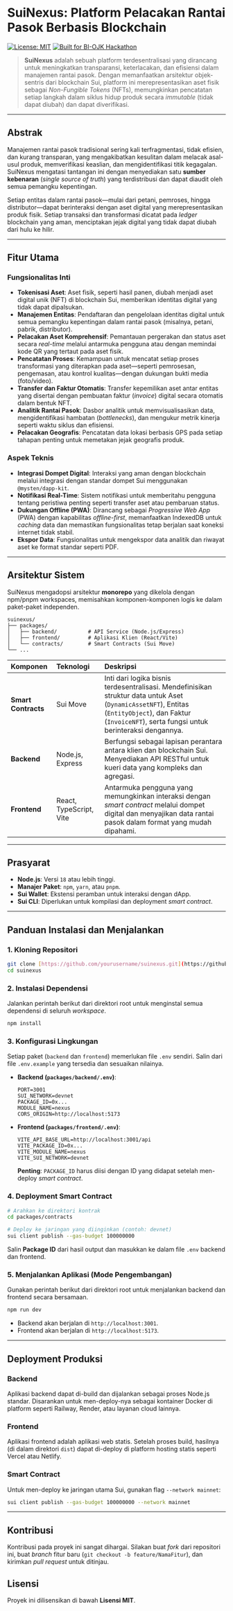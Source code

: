# SuiNexus: Platform Pelacakan Rantai Pasok Berbasis Blockchain

[![License: MIT](https://img.shields.io/badge/License-MIT-yellow.svg)](https://opensource.org/licenses/MIT)
[![Built for BI-OJK Hackathon](https://img.shields.io/badge/Built%20for-BI--OJK%20Hackathon-green)](https://GANTI_DENGAN_URL_HACKATHON)

> **SuiNexus** adalah sebuah platform terdesentralisasi yang dirancang untuk meningkatkan transparansi, keterlacakan, dan efisiensi dalam manajemen rantai pasok. Dengan memanfaatkan arsitektur objek-sentris dari blockchain Sui, platform ini merepresentasikan aset fisik sebagai *Non-Fungible Tokens* (NFTs), memungkinkan pencatatan setiap langkah dalam siklus hidup produk secara *immutable* (tidak dapat diubah) dan dapat diverifikasi.

---

## Abstrak

Manajemen rantai pasok tradisional sering kali terfragmentasi, tidak efisien, dan kurang transparan, yang mengakibatkan kesulitan dalam melacak asal-usul produk, memverifikasi keaslian, dan mengidentifikasi titik kegagalan. SuiNexus mengatasi tantangan ini dengan menyediakan satu **sumber kebenaran** (*single source of truth*) yang terdistribusi dan dapat diaudit oleh semua pemangku kepentingan.

Setiap entitas dalam rantai pasok—mulai dari petani, pemroses, hingga distributor—dapat berinteraksi dengan aset digital yang merepresentasikan produk fisik. Setiap transaksi dan transformasi dicatat pada *ledger* blockchain yang aman, menciptakan jejak digital yang tidak dapat diubah dari hulu ke hilir.

---

## Fitur Utama

### Fungsionalitas Inti
- **Tokenisasi Aset**: Aset fisik, seperti hasil panen, diubah menjadi aset digital unik (NFT) di blockchain Sui, memberikan identitas digital yang tidak dapat dipalsukan.
- **Manajemen Entitas**: Pendaftaran dan pengelolaan identitas digital untuk semua pemangku kepentingan dalam rantai pasok (misalnya, petani, pabrik, distributor).
- **Pelacakan Aset Komprehensif**: Pemantauan pergerakan dan status aset secara *real-time* melalui antarmuka pengguna atau dengan memindai kode QR yang tertaut pada aset fisik.
- **Pencatatan Proses**: Kemampuan untuk mencatat setiap proses transformasi yang diterapkan pada aset—seperti pemrosesan, pengemasan, atau kontrol kualitas—dengan dukungan bukti media (foto/video).
- **Transfer dan Faktur Otomatis**: Transfer kepemilikan aset antar entitas yang disertai dengan pembuatan faktur (*invoice*) digital secara otomatis dalam bentuk NFT.
- **Analitik Rantai Pasok**: Dasbor analitik untuk memvisualisasikan data, mengidentifikasi hambatan (*bottlenecks*), dan mengukur metrik kinerja seperti waktu siklus dan efisiensi.
- **Pelacakan Geografis**: Pencatatan data lokasi berbasis GPS pada setiap tahapan penting untuk memetakan jejak geografis produk.

### Aspek Teknis
- **Integrasi Dompet Digital**: Interaksi yang aman dengan blockchain melalui integrasi dengan standar dompet Sui menggunakan `@mysten/dapp-kit`.
- **Notifikasi Real-Time**: Sistem notifikasi untuk memberitahu pengguna tentang peristiwa penting seperti transfer aset atau pembaruan status.
- **Dukungan Offline (PWA)**: Dirancang sebagai *Progressive Web App* (PWA) dengan kapabilitas *offline-first*, memanfaatkan IndexedDB untuk *caching* data dan memastikan fungsionalitas tetap berjalan saat koneksi internet tidak stabil.
- **Ekspor Data**: Fungsionalitas untuk mengekspor data analitik dan riwayat aset ke format standar seperti PDF.

---

## Arsitektur Sistem

SuiNexus mengadopsi arsitektur **monorepo** yang dikelola dengan npm/pnpm workspaces, memisahkan komponen-komponen logis ke dalam paket-paket independen.

```
suinexus/
├── packages/
│   ├── backend/          # API Service (Node.js/Express)
│   ├── frontend/         # Aplikasi Klien (React/Vite)
│   └── contracts/        # Smart Contracts (Sui Move)
└── ...
```

| Komponen | Teknologi | Deskripsi |
| :--- | :--- | :--- |
| **Smart Contracts** | Sui Move | Inti dari logika bisnis terdesentralisasi. Mendefinisikan struktur data untuk Aset (`DynamicAssetNFT`), Entitas (`EntityObject`), dan Faktur (`InvoiceNFT`), serta fungsi untuk berinteraksi dengannya. |
| **Backend** | Node.js, Express | Berfungsi sebagai lapisan perantara antara klien dan blockchain Sui. Menyediakan API RESTful untuk kueri data yang kompleks dan agregasi. |
| **Frontend** | React, TypeScript, Vite | Antarmuka pengguna yang memungkinkan interaksi dengan *smart contract* melalui dompet digital dan menyajikan data rantai pasok dalam format yang mudah dipahami. |

---

## Prasyarat

- **Node.js**: Versi `18` atau lebih tinggi.
- **Manajer Paket**: `npm`, `yarn`, atau `pnpm`.
- **Sui Wallet**: Ekstensi peramban untuk interaksi dengan dApp.
- **Sui CLI**: Diperlukan untuk kompilasi dan deployment *smart contract*.

---

## Panduan Instalasi dan Menjalankan

### 1. Kloning Repositori
```bash
git clone [https://github.com/yourusername/suinexus.git](https://github.com/yourusername/suinexus.git)
cd suinexus
```

### 2. Instalasi Dependensi
Jalankan perintah berikut dari direktori root untuk menginstal semua dependensi di seluruh *workspace*.
```bash
npm install
```

### 3. Konfigurasi Lingkungan
Setiap paket (`backend` dan `frontend`) memerlukan file `.env` sendiri. Salin dari file `.env.example` yang tersedia dan sesuaikan nilainya.

- **Backend (`packages/backend/.env`)**:
    ```env
    PORT=3001
    SUI_NETWORK=devnet
    PACKAGE_ID=0x...
    MODULE_NAME=nexus
    CORS_ORIGIN=http://localhost:5173
    ```
- **Frontend (`packages/frontend/.env`)**:
    ```env
    VITE_API_BASE_URL=http://localhost:3001/api
    VITE_PACKAGE_ID=0x...
    VITE_MODULE_NAME=nexus
    VITE_SUI_NETWORK=devnet
    ```
    **Penting**: `PACKAGE_ID` harus diisi dengan ID yang didapat setelah men-deploy *smart contract*.

### 4. Deployment Smart Contract
```bash
# Arahkan ke direktori kontrak
cd packages/contracts

# Deploy ke jaringan yang diinginkan (contoh: devnet)
sui client publish --gas-budget 100000000
```
Salin **Package ID** dari hasil output dan masukkan ke dalam file `.env` backend dan frontend.

### 5. Menjalankan Aplikasi (Mode Pengembangan)
Gunakan perintah berikut dari direktori root untuk menjalankan backend dan frontend secara bersamaan.
```bash
npm run dev
```
- Backend akan berjalan di `http://localhost:3001`.
- Frontend akan berjalan di `http://localhost:5173`.

---

## Deployment Produksi

### **Backend**
Aplikasi backend dapat di-build dan dijalankan sebagai proses Node.js standar. Disarankan untuk men-deploy-nya sebagai kontainer Docker di platform seperti Railway, Render, atau layanan cloud lainnya.

### **Frontend**
Aplikasi frontend adalah aplikasi web statis. Setelah proses build, hasilnya (di dalam direktori `dist`) dapat di-deploy di platform hosting statis seperti Vercel atau Netlify.

### **Smart Contract**
Untuk men-deploy ke jaringan utama Sui, gunakan flag `--network mainnet`:
```bash
sui client publish --gas-budget 100000000 --network mainnet
```

---

## Kontribusi

Kontribusi pada proyek ini sangat dihargai. Silakan buat *fork* dari repositori ini, buat *branch* fitur baru (`git checkout -b feature/NamaFitur`), dan kirimkan *pull request* untuk ditinjau.

## Lisensi

Proyek ini dilisensikan di bawah **Lisensi MIT**.
